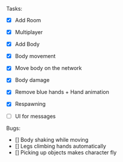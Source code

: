 Tasks:
- [x] Add Room
- [x] Multiplayer
- [x] Add Body
- [x] Body movement
- [x] Move body on the network
- [x] Body damage
- [x] Remove blue hands + Hand animation
- [x] Respawning
- [ ] UI for messages


Bugs:
- [] Body shaking while moving
- [] Legs climbing hands automatically
- [] Picking up objects makes character fly